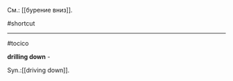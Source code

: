 См.: [[бурение вниз]].

#shortcut




<hr/>

#tocico

<b>drilling down</b> - 


Syn.:[[driving down]].
 


